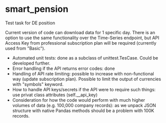 # smart_pension
Test task for DE position

Current version of code can download data for 1 specific day. There is an option to use the same functionality over the Time-Series endpoint, but API Access Key from professional subscription plan will be required (currently used from "Basic").

- Automated unit tests: done as a subclass of unittest.TesCase. Could be developed further.
- Error handling if the API returns error codes: done
- Handling of API rate limiting: possible to increase with non-functional way (update subscription plan). Possible to limit the output of currencies with "symbols" keyword.
- How to handle API keys/secrets if the API were to require such things: use privat class attributes (self.__api_key)
- Consideration for how the code would perform with much higher volumes of data (e.g. 100,000 company records): as we unpack JSON structure with native Pandas methods should be a problem with 100K records. 
